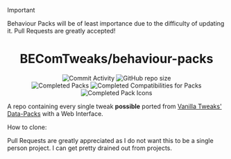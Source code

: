 > [!IMPORTANT]
> Behaviour Packs will be of least importance due to the difficulty of updating it.
> Pull Requests are greatly accepted!

<div align="center">

# BEComTweaks/behaviour-packs

![Commit Activity](https://img.shields.io/github/commit-activity/w/BEComTweaks/behaviour-packs?style=for-the-badge&label=Commits&color=purple)
![GitHub repo size](https://img.shields.io/github/repo-size/BEComTweaks/behaviour-packs?style=for-the-badge&label=Size&color=pink)
<br>
![Completed Packs](https://img.shields.io/badge/Packs-10%2F10-blue?style=for-the-badge&color=blue)
![Completed Compatibilities for Packs](https://img.shields.io/badge/Compatibilities-0%2F0-cyan?style=for-the-badge&color=cyan)
![Completed Pack Icons](https://img.shields.io/badge/Pack%20Icons-9%2F10-green?style=for-the-badge&color=green)

</div>
<div align="left">

A repo containing every single tweak <b>possible</b> ported from <a href="https://vanillatweaks.net/picker/datapacks">Vanilla Tweaks' Data-Packs</a> with a Web Interface.

How to clone:

Pull Requests are greatly appreciated as I do not want this to be a single person project. I can get pretty drained out from projects.
</div>
